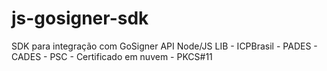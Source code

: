 # js-gosigner-sdk
SDK para integração com GoSigner API Node/JS LIB - ICPBrasil - PADES - CADES - PSC - Certificado em nuvem - PKCS#11 
